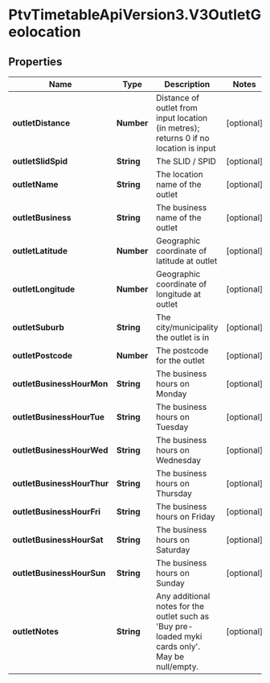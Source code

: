# PtvTimetableApiVersion3.V3OutletGeolocation

## Properties
Name | Type | Description | Notes
------------ | ------------- | ------------- | -------------
**outletDistance** | **Number** | Distance of outlet from input location (in metres); returns 0 if no location is input | [optional] 
**outletSlidSpid** | **String** | The SLID / SPID | [optional] 
**outletName** | **String** | The location name of the outlet | [optional] 
**outletBusiness** | **String** | The business name of the outlet | [optional] 
**outletLatitude** | **Number** | Geographic coordinate of latitude at outlet | [optional] 
**outletLongitude** | **Number** | Geographic coordinate of longitude at outlet | [optional] 
**outletSuburb** | **String** | The city/municipality the outlet is in | [optional] 
**outletPostcode** | **Number** | The postcode for the outlet | [optional] 
**outletBusinessHourMon** | **String** | The business hours on Monday | [optional] 
**outletBusinessHourTue** | **String** | The business hours on Tuesday | [optional] 
**outletBusinessHourWed** | **String** | The business hours on Wednesday | [optional] 
**outletBusinessHourThur** | **String** | The business hours on Thursday | [optional] 
**outletBusinessHourFri** | **String** | The business hours on Friday | [optional] 
**outletBusinessHourSat** | **String** | The business hours on Saturday | [optional] 
**outletBusinessHourSun** | **String** | The business hours on Sunday | [optional] 
**outletNotes** | **String** | Any additional notes for the outlet such as &#x27;Buy pre-loaded myki cards only&#x27;. May be null/empty. | [optional] 
